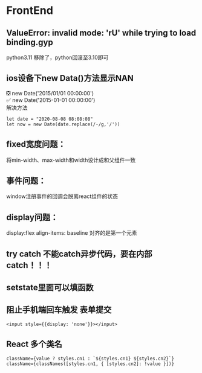 # FrontEnd
## ValueError: invalid mode: 'rU' while trying to load binding.gyp
python3.11 移除了，python回滚至3.10即可

## ios设备下new Data()方法显示NAN
❎ new Date('2015/01/01 00:00:00') <br/>
✅ new Date('2015-01-01 00:00:00') <br/>
解决方法
```
let date = "2020-08-08 08:08:08"
let now = new Date(date.replace(/-/g,'/'))
```

## fixed宽度问题：
将min-width、max-width和width设计成和父组件一致

## 事件问题：
window注册事件的回调会脱离react组件的状态

## display问题：
display:flex
align-items: baseline 对齐的是第一个元素

## try catch 不能catch异步代码，要在内部catch！！！

## setstate里面可以填函数

## 阻止手机端回车触发 表单提交
```
<input style={{display: 'none'}}></input>
```

## React 多个类名
```
className={value ? styles.cn1 : `${styles.cn1} ${styles.cn2}`}
className={classNames([styles.cn1, { [styles.cn2]: !value }])}
```
